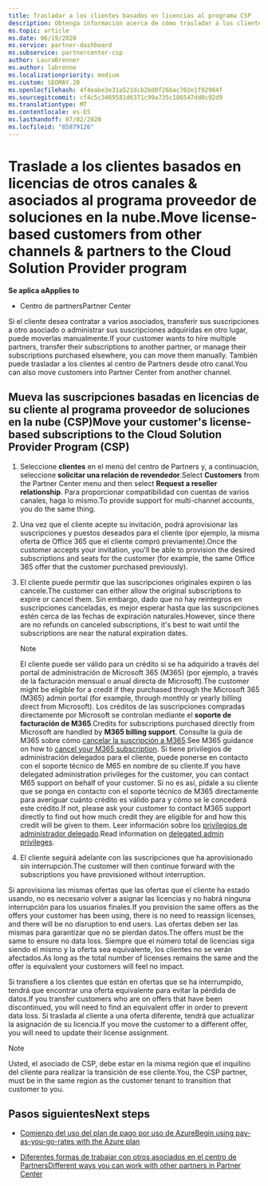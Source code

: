 ```yaml
---
title: Trasladar a los clientes basados en licencias al programa CSP
description: Obtenga información acerca de cómo trasladar a los clientes basados en licencias de otros canales o de otro asociado al programa del proveedor de soluciones en la nube (CSP) en el centro de Partners.
ms.topic: article
ms.date: 06/19/2020
ms.service: partner-dashboard
ms.subservice: partnercenter-csp
author: LauraBrenner
ms.author: labrenne
ms.localizationpriority: medium
ms.custom: SEOMAY.20
ms.openlocfilehash: 4f4eabe3e31a521dcb2bd0f26bac702e1f92984f
ms.sourcegitcommit: cf4c5c3469581d6371c99a735c186547dd0c92d9
ms.translationtype: MT
ms.contentlocale: es-ES
ms.lasthandoff: 07/02/2020
ms.locfileid: "85879126"
---
```

# <a name="move-license-based-customers-from-other-channels--partners-to-the-cloud-solution-provider-program"></a><span data-ttu-id="5f298-103">Traslade a los clientes basados en licencias de otros canales & asociados al programa proveedor de soluciones en la nube.</span><span class="sxs-lookup"><span data-stu-id="5f298-103">Move license-based customers from other channels & partners to the Cloud Solution Provider program</span></span>

<span data-ttu-id="5f298-104">**Se aplica a**</span><span class="sxs-lookup"><span data-stu-id="5f298-104">**Applies to**</span></span>

- <span data-ttu-id="5f298-105">Centro de partners</span><span class="sxs-lookup"><span data-stu-id="5f298-105">Partner Center</span></span>

<span data-ttu-id="5f298-106">Si el cliente desea contratar a varios asociados, transferir sus suscripciones a otro asociado o administrar sus suscripciones adquiridas en otro lugar, puede moverlas manualmente.</span><span class="sxs-lookup"><span data-stu-id="5f298-106">If your customer wants to hire multiple partners, transfer their subscriptions to another partner, or manage their subscriptions purchased elsewhere, you can move them manually.</span></span> <span data-ttu-id="5f298-107">También puede trasladar a los clientes al centro de Partners desde otro canal.</span><span class="sxs-lookup"><span data-stu-id="5f298-107">You can also move customers into Partner Center from another channel.</span></span>

## <a name="move-your-customers-license-based-subscriptions-to-the-cloud-solution-provider-program-csp"></a><span data-ttu-id="5f298-108">Mueva las suscripciones basadas en licencias de su cliente al programa proveedor de soluciones en la nube (CSP)</span><span class="sxs-lookup"><span data-stu-id="5f298-108">Move your customer's license-based subscriptions to the Cloud Solution Provider Program (CSP)</span></span>

1. <span data-ttu-id="5f298-109">Seleccione **clientes** en el menú del centro de Partners y, a continuación, seleccione **solicitar una relación de revendedor**.</span><span class="sxs-lookup"><span data-stu-id="5f298-109">Select **Customers** from the Partner Center menu and then select **Request a reseller relationship**.</span></span> <span data-ttu-id="5f298-110">Para proporcionar compatibilidad con cuentas de varios canales, haga lo mismo.</span><span class="sxs-lookup"><span data-stu-id="5f298-110">To provide support for multi-channel accounts, you do the same thing.</span></span>

2. <span data-ttu-id="5f298-111">Una vez que el cliente acepte su invitación, podrá aprovisionar las suscripciones y puestos deseados para el cliente (por ejemplo, la misma oferta de Office 365 que el cliente compró previamente).</span><span class="sxs-lookup"><span data-stu-id="5f298-111">Once the customer accepts your invitation, you'll be able to provision the desired subscriptions and seats for the customer (for example, the same Office 365 offer that the customer purchased previously).</span></span>

3. <span data-ttu-id="5f298-112">El cliente puede permitir que las suscripciones originales expiren o las cancele.</span><span class="sxs-lookup"><span data-stu-id="5f298-112">The customer can either allow the original subscriptions to expire or cancel them.</span></span> <span data-ttu-id="5f298-113">Sin embargo, dado que no hay reintegros en suscripciones canceladas, es mejor esperar hasta que las suscripciones estén cerca de las fechas de expiración naturales.</span><span class="sxs-lookup"><span data-stu-id="5f298-113">However, since there are no refunds on canceled subscriptions, it's best to wait until the  subscriptions are near the natural expiration dates.</span></span>


   >[!NOTE]
   ><span data-ttu-id="5f298-114">El cliente puede ser válido para un crédito si se ha adquirido a través del portal de administración de Microsoft 365 (M365) (por ejemplo, a través de la facturación mensual o anual directa de Microsoft).</span><span class="sxs-lookup"><span data-stu-id="5f298-114">The customer might be eligible for a credit if they purchased through the Microsoft 365 (M365) admin portal (for example, through monthly or yearly billing direct from Microsoft).</span></span> <span data-ttu-id="5f298-115">Los créditos de las suscripciones compradas directamente por Microsoft se controlan mediante el **soporte de facturación de M365**.</span><span class="sxs-lookup"><span data-stu-id="5f298-115">Credits for subscriptions purchased directly from Microsoft are handled by **M365 billing support**.</span></span> <span data-ttu-id="5f298-116">Consulte la guía de M365 sobre cómo [cancelar la suscripción a M365](https://docs.microsoft.com/microsoft-365/commerce/subscriptions/cancel-your-subscription).</span><span class="sxs-lookup"><span data-stu-id="5f298-116">See M365 guidance on how to [cancel your M365 subscription](https://docs.microsoft.com/microsoft-365/commerce/subscriptions/cancel-your-subscription).</span></span> <span data-ttu-id="5f298-117">Si tiene privilegios de administración delegados para el cliente, puede ponerse en contacto con el soporte técnico de M65 en nombre de su cliente.</span><span class="sxs-lookup"><span data-stu-id="5f298-117">If you have delegated administration privileges for the customer, you can contact M65 support on behalf of your customer.</span></span> <span data-ttu-id="5f298-118">Si no es así, pídale a su cliente que se ponga en contacto con el soporte técnico de M365 directamente para averiguar cuánto crédito es válido para y cómo se le concederá este crédito.</span><span class="sxs-lookup"><span data-stu-id="5f298-118">If not, please ask your customer to contact M365 support directly to find out how much credit they are eligible for and how this credit will be given to them.</span></span> <span data-ttu-id="5f298-119">Leer información sobre los [privilegios de administrador delegado](customers-revoke-admin-privileges.md).</span><span class="sxs-lookup"><span data-stu-id="5f298-119">Read information on [delegated admin privileges](customers-revoke-admin-privileges.md).</span></span>


4. <span data-ttu-id="5f298-120">El cliente seguirá adelante con las suscripciones que ha aprovisionado sin interrupción.</span><span class="sxs-lookup"><span data-stu-id="5f298-120">The customer will then continue forward with the subscriptions you have provisioned without interruption.</span></span>

<span data-ttu-id="5f298-121">Si aprovisiona las mismas ofertas que las ofertas que el cliente ha estado usando, no es necesario volver a asignar las licencias y no habrá ninguna interrupción para los usuarios finales.</span><span class="sxs-lookup"><span data-stu-id="5f298-121">If you provision the same offers as the offers your customer has been using, there is no need to reassign licenses, and there will be no disruption to end users.</span></span> <span data-ttu-id="5f298-122">Las ofertas deben ser las mismas para garantizar que no se pierdan datos.</span><span class="sxs-lookup"><span data-stu-id="5f298-122">The offers must be the same to ensure no data loss.</span></span> <span data-ttu-id="5f298-123">Siempre que el número total de licencias siga siendo el mismo y la oferta sea equivalente, los clientes no se verán afectados.</span><span class="sxs-lookup"><span data-stu-id="5f298-123">As long as the total number of licenses remains the same and the offer is equivalent your customers will feel no impact.</span></span>

<span data-ttu-id="5f298-124">Si transfiere a los clientes que están en ofertas que se ha interrumpido, tendrá que encontrar una oferta equivalente para evitar la pérdida de datos.</span><span class="sxs-lookup"><span data-stu-id="5f298-124">If you transfer customers who are on offers that have been discontinued, you will need to find an equivalent offer in order to prevent data loss.</span></span> <span data-ttu-id="5f298-125">Si traslada al cliente a una oferta diferente, tendrá que actualizar la asignación de su licencia.</span><span class="sxs-lookup"><span data-stu-id="5f298-125">If you move the customer to a different offer, you will need to update their license assignment.</span></span>

>[!NOTE]
> <span data-ttu-id="5f298-126">Usted, el asociado de CSP, debe estar en la misma región que el inquilino del cliente para realizar la transición de ese cliente.</span><span class="sxs-lookup"><span data-stu-id="5f298-126">You, the CSP partner, must be in the same region as the customer tenant to transition that customer to you.</span></span>

## <a name="next-steps"></a><span data-ttu-id="5f298-127">Pasos siguientes</span><span class="sxs-lookup"><span data-stu-id="5f298-127">Next steps</span></span>

- [<span data-ttu-id="5f298-128">Comienzo del uso del plan de pago por uso de Azure</span><span class="sxs-lookup"><span data-stu-id="5f298-128">Begin using pay-as-you-go-rates with the Azure plan</span></span>](azure-plan-get-started.md)
 

- [<span data-ttu-id="5f298-129">Diferentes formas de trabajar con otros asociados en el centro de Partners</span><span class="sxs-lookup"><span data-stu-id="5f298-129">Different ways you can work with other partners in Partner Center</span></span>](work-with-other-partners.md)
